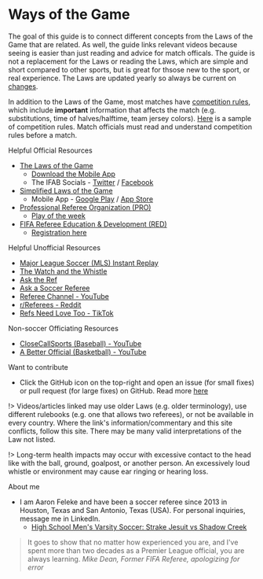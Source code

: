 # Ways of the Game

The goal of this guide is to connect different concepts from the Laws of the Game that are related. As well, the guide links relevant videos because seeing is easier than just reading and advice for match officals. The guide is not a replacement for the Laws or reading the Laws, which are simple and short compared to other sports, but is great for thsose new to the sport, or real experience. The Laws are updated yearly so always be current on [changes](/law-changes).

In addition to the Laws of the Game, most matches have [competition rules](https://footballrules.com/about/additional-competition-rules), which include **important** information that affects the match (e.g. substitutions, time of halves/halftime, team jersey colors). [Here](https://cdn1.sportngin.com/attachments/document/0146/2001/Tournament_Rules_Template.pdf) is a sample of competition rules. Match officials must read and understand competition rules before a match. 

Helpful Official Resources

- [The Laws of the Game](http://www.theifab.com/?side-menu-open=true)
  - [Download the Mobile App](https://www.theifab.com/logapp/)
  - The IFAB Socials - [Twitter](https://twitter.com/TheIFAB/) / [Facebook](https://www.facebook.com/theifab/)
- [Simplified Laws of the Game](http://www.footballrules.com)
  - Mobile App - [Google Play](https://play.google.com/store/apps/details?id=com.theifab.footballrules) / [App Store](https://apps.apple.com/us/app/football-rules-by-the-ifab/id6450178840)
- [Professional Referee Organization (PRO)](https://proreferees.com/)
  - [Play of the week](https://proreferees.com/category/playoftheweek/)
- [FIFA Referee Education & Development (RED)](https://red.fifa.com/)
  - [Registration here](https://fifa.eu.qualtrics.com/jfe/form/SV_0v4p742FVilnOpU)

Helpful Unofficial Resources

- [Major League Soccer (MLS) Instant Replay](https://www.mlssoccer.com/video/topics/instant-replay/)
- [The Watch and the Whistle](https://www.watchandwhistle.org/)
- [Ask the Ref](http://asktheref.com/)
- [Ask a Soccer Referee](https://www.askasoccerreferee.com/)
- [Referee Channel - YouTube](https://www.youtube.com/@RefereeChannel/featured)
- [r/Referees - Reddit](http://reddit.com/r/referees)
- [Refs Need Love Too - TikTok](https://www.tiktok.com/@refsneedlovetoo)

Non-soccer Officiating Resources
- [CloseCallSports (Baseball) - YouTube ](https://youtube.com/@closecallsports?feature=shared)
- [A Better Official (Basketball) - YouTube ](https://youtube.com/@betterofficials?feature=shared)

Want to contribute

- Click the GitHub icon on the top-right and open an issue (for small fixes) or pull request (for large fixes) on GitHub. Read more [here](/CONTRIBUTING.md)

!> Videos/articles linked may use older Laws (e.g. older terminology), use different rulebooks (e.g. one that allows two referees), or not be available in every country. Where the link's information/commentary and this site conflicts, follow this site. There may be many valid interpretations of the Law not listed.

!> Long-term health impacts may occur with excessive contact to the head like with the ball, ground, goalpost, or another person. An excessively loud whistle or environment may cause ear ringing or hearing loss. 

About me

- I am Aaron Feleke and have been a soccer referee since 2013 in Houston, Texas and San Antonio, Texas (USA). For personal inquiries, message me in LinkedIn.
  - [High School Men's Varsity Soccer: Strake Jesuit vs Shadow Creek](/1.md)
 
> It goes to show that no matter how experienced you are, and I've spent more than two decades as a Premier League official, you are always learning. _Mike Dean, Former FIFA Referee, apologizing for error_
